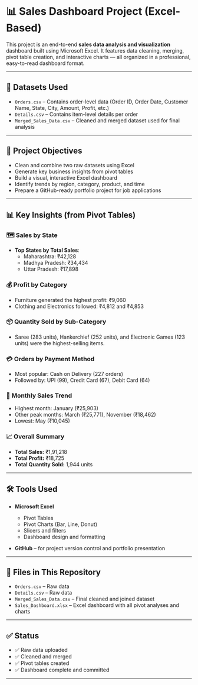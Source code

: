 # 📊 Sales Dashboard Project (Excel-Based)

This project is an end-to-end **sales data analysis and visualization** dashboard built using Microsoft Excel. It features data cleaning, merging, pivot table creation, and interactive charts — all organized in a professional, easy-to-read dashboard format.

---

## 📁 Datasets Used

- `Orders.csv` – Contains order-level data (Order ID, Order Date, Customer Name, State, City, Amount, Profit, etc.)
- `Details.csv` – Contains item-level details per order
- `Merged_Sales_Data.csv` – Cleaned and merged dataset used for final analysis

---

## 🎯 Project Objectives

- Clean and combine two raw datasets using Excel
- Generate key business insights from pivot tables
- Build a visual, interactive Excel dashboard
- Identify trends by region, category, product, and time
- Prepare a GitHub-ready portfolio project for job applications

---

## 📊 Key Insights (from Pivot Tables)

### 🗺️ **Sales by State**
- **Top States by Total Sales**:
  - Maharashtra: ₹42,128
  - Madhya Pradesh: ₹34,434
  - Uttar Pradesh: ₹17,898

### 💰 **Profit by Category**
- Furniture generated the highest profit: ₹9,060
- Clothing and Electronics followed: ₹4,812 and ₹4,853

### 📦 **Quantity Sold by Sub-Category**
- Saree (283 units), Hankerchief (252 units), and Electronic Games (123 units) were the highest-selling items.

### 💳 **Orders by Payment Method**
- Most popular: Cash on Delivery (227 orders)
- Followed by: UPI (99), Credit Card (67), Debit Card (64)

### 📅 **Monthly Sales Trend**
- Highest month: January (₹25,903)
- Other peak months: March (₹25,771), November (₹18,462)
- Lowest: May (₹10,045)

### 📈 **Overall Summary**
- **Total Sales:** ₹1,91,218  
- **Total Profit:** ₹18,725  
- **Total Quantity Sold:** 1,944 units  

---

## 🛠 Tools Used

- **Microsoft Excel**
  - Pivot Tables
  - Pivot Charts (Bar, Line, Donut)
  - Slicers and filters
  - Dashboard design and formatting

- **GitHub** – for project version control and portfolio presentation

---

## 📂 Files in This Repository

- `Orders.csv` – Raw data
- `Details.csv` – Raw data
- `Merged_Sales_Data.csv` – Final cleaned and joined dataset
- `Sales_Dashboard.xlsx` – Excel dashboard with all pivot analyses and charts

---

## ✅ Status

- ✅ Raw data uploaded  
- ✅ Cleaned and merged  
- ✅ Pivot tables created  
- ✅ Dashboard complete and committed

---


